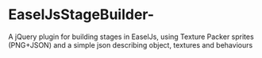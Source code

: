 EaselJsStageBuilder-
====================

A jQuery plugin for building stages in EaselJs, using Texture Packer sprites (PNG+JSON) and a simple json describing object, textures and behaviours